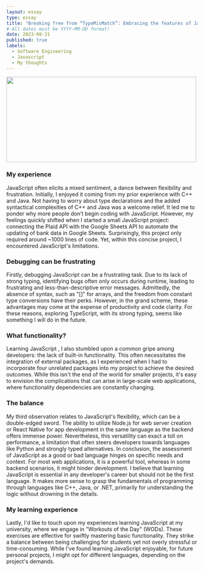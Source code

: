 ```yaml
---
layout: essay
type: essay
title: "Breaking free from “TypeMisMatch”: Embracing the features of Javascript"
# All dates must be YYYY-MM-DD format!
date: 2023-08-31
published: true
labels:
  - Software Engineering
  - Javascript
  - My thoughts
---
```


<img width="500px" height="225px" class="rounded float-start pe-4" src="https://4.bp.blogspot.com/-hJYGaqCwtA8/VaEstUAnxII/AAAAAAAAAcA/arcUPgfXbvI/s1600/arraylistError.png">

### My experience
JavaScript often elicits a mixed sentiment, a dance between flexibility and frustration. Initially, I enjoyed it coming from my prior experience with C++ and Java. Not having to worry about type declarations and the added syntactical complexities of C++ and Java was a welcome relief. It led me to ponder why more people don’t begin coding with JavaScript. However, my feelings quickly shifted when I started a small JavaScript project: connecting the Plaid API with the Google Sheets API to automate the updating of bank data in Google Sheets. Surprisingly, this project only required around ~1000 lines of code. Yet, within this concise project, I encountered JavaScript's limitations. 

### Debugging can be frustrating
Firstly, debugging JavaScript can be a frustrating task. Due to its lack of strong typing, identifying bugs often only occurs during runtime, leading to frustrating and less-than-descriptive error messages. Admittedly, the absence of syntax, such as "[]" for arrays, and the freedom from constant type conversions have their perks. However, in the grand scheme, these advantages may come at the expense of productivity and code clarity. For these reasons, exploring TypeScript, with its strong typing, seems like something I will do in the future. 

### What functionality? 
Learning JavaScript , I also stumbled upon a common gripe among developers: the lack of built-in functionality. This often necessitates the integration of external packages, as I experienced when I had to incorporate four unrelated packages into my project to achieve the desired outcomes. While this isn't the end of the world for smaller projects, it's easy to envision the complications that can arise in large-scale web applications, where functionality dependencies are constantly changing. 

### The balance 
My third observation relates to JavaScript's flexibility, which can be a double-edged sword. The ability to utilize Node.js for web server creation or React Native for app development in the same language as the backend offers immense power. Nevertheless, this versatility can exact a toll on performance, a limitation that often steers developers towards languages like Python and strongly typed alternatives. In conclusion, the assessment of JavaScript as a good or bad language hinges on specific needs and context. For most web applications, it is a powerful tool, whereas in some backend scenarios, it might hinder development. I believe that learning JavaScript is essential in any developer's career but should not be the first language. It makes more sense to grasp the fundamentals of programming through languages like C++, Java, or .NET, primarily for understanding the logic without drowning in the details. 

### My learning experience
Lastly, I'd like to touch upon my experiences learning JavaScript at my university, where we engage in "Workouts of the Day" (WODs). These exercises are effective for swiftly mastering basic functionality. They strike a balance between being challenging for students yet not overly stressful or time-consuming. While I've found learning JavaScript enjoyable, for future personal projects, I might opt for different languages, depending on the project's demands.
